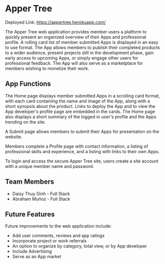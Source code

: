 # Apper Tree

Deployed Link:  https://appertree.herokuapp.com/

The Apper Tree web application provides member users a platform to quickly present an organized overview of their Apps and professional profile.  A rolling card list of member submitted Apps is displayed in an easy to use format.  The App allows members to publish their completed products to a wider audience, present projects still in the development phase, gain early access to upcoming Apps, or simply engage other users for professional feedback.  The App will also serve as a marketplace for members wishing to monetize their work.  

## App Functions

The Home page displays member submitted Apps in a scrolling card format, with each card containing the name and image of the App, along with a short synopsis about the product.  Links to deploy the App and to view the App developer's profile page are embedded in the cards.  The Home page also displays a short summary of the logged in user's profile and the Apps trending on the site.     

A Submit page allows members to submit their Apps for presentation on the website.  

Members complete a Profile page with contact information, a listing of professional skills and experience, and a listing with links to their own Apps.  

To login and access the secure Apper Tree site, users create a site account with a unique member name and password.

## Team Members

* Daisy Thuy Dinh - Full Stack
* Abraham Muñoz - Full Stack

## Future Features

Future improvements to the web application include: 
* Add user comments, reviews and app ratings   
* Incorporate project or work referrals
* An option to organize by category, total view, or by App developer 
* Include Advertising
* Serve as an App market

